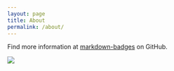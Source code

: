 ```yaml
---
layout: page
title: About
permalink: /about/
---
```


Find more information at [markdown-badges](https://www.github.com/userkace/markdown-badges) on GitHub.

<a href="https://www.github.com/userkace/markdown-badges"><img src="https://m3-markdown-badges.vercel.app/stars/2/2/userkace/markdown-badges"></a>